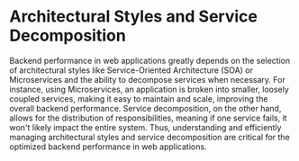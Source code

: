 # Architectural Styles and Service Decomposition

Backend performance in web applications greatly depends on the selection of architectural styles like Service-Oriented Architecture (SOA) or Microservices and the ability to decompose services when necessary. For instance, using Microservices, an application is broken into smaller, loosely coupled services, making it easy to maintain and scale, improving the overall backend performance. Service decomposition, on the other hand, allows for the distribution of responsibilities, meaning if one service fails, it won't likely impact the entire system. Thus, understanding and efficiently managing architectural styles and service decomposition are critical for the optimized backend performance in web applications.
